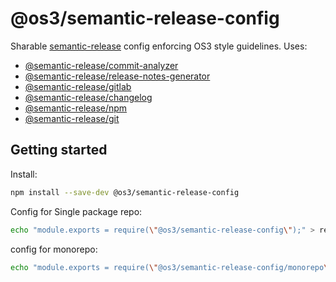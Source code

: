 # @os3/semantic-release-config

Sharable [semantic-release](https://semantic-release.gitbook.io/semantic-release/) config enforcing OS3 style guidelines. Uses:

- [@semantic-release/commit-analyzer](https://github.com/semantic-release/commit-analyzer)
- [@semantic-release/release-notes-generator](https://github.com/semantic-release/release-notes-generator)
- [@semantic-release/gitlab](https://github.com/semantic-release/gitlab)
- [@semantic-release/changelog](https://github.com/semantic-release/changelog)
- [@semantic-release/npm](https://github.com/semantic-release/npm)
- [@semantic-release/git](https://github.com/semantic-release/git)

## Getting started

Install:

```bash
npm install --save-dev @os3/semantic-release-config
```

Config for Single package repo:

```bash
echo "module.exports = require(\"@os3/semantic-release-config\");" > release.config.cjs
```

config for monorepo:

```bash
echo "module.exports = require(\"@os3/semantic-release-config/monorepo\");" > release.config.cjs
```
